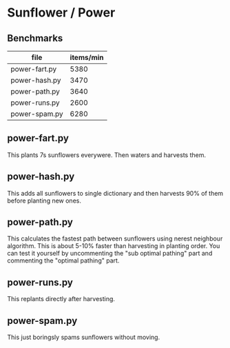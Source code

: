 # Sunflower / Power


## Benchmarks
| file          | items/min |
| ------------- | --------- |
| power-fart.py |      5380 |
| power-hash.py |      3470 |
| power-path.py |      3640 |
| power-runs.py |      2600 |
| power-spam.py |      6280 |


## power-fart.py
This plants 7s sunflowers everywere. Then waters and harvests them.

## power-hash.py
This adds all sunflowers to single dictionary and then harvests 90% of them before planting new ones.

## power-path.py
This calculates the fastest path between sunflowers using nerest neighbour algorithm. This is about 5-10% faster than harvesting in planting order. You can test it yourself by uncommenting the "sub optimal pathing" part and commenting the "optimal pathing" part.

## power-runs.py
This replants directly after harvesting.

## power-spam.py
This just boringsly spams sunflowers without moving.
